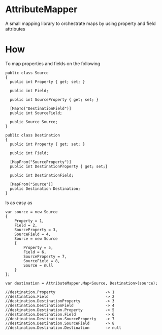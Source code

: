 AttributeMapper
===============

A small mapping library to orchestrate maps by using property and field attributes

How
===============

To map properties and fields on the following

    public class Source
    {
      public int Property { get; set; }
      
      public int Field;
      
      public int SourceProperty { get; set; }
      
      [MapTo("DestinationField")]
      public int SourceField;
      
      public Source Source;
    }
    
    public class Destination
    {
      public int Property { get; set; }
      
      public int Field;
      
      [MapFrom("SourceProperty")]
      public int DestinationProperty { get; set;}
      
      public int DestinationField;
      
      [MapFrom("Source")]
      public Destination Destination;
    }
    
Is as easy as
    
    var source = new Source
    {
        Property = 1,
        Field = 2,
        SourceProperty = 3,
        SourceField = 4,
        Source = new Source
        {
            Property = 5,
            Field = 6,
            SourceProperty = 7,
            SourceField = 8,
            Source = null
        }
    };
    
    var destination = AttributeMapper.Map<Source, Destination>(source);
    
    //destination.Property                      -> 1
    //destination.Field                         -> 2
    //destination.DestinationProperty           -> 3
    //destination.DestinationField              -> 4
    //destination.Destination.Property          -> 5
    //destination.Destination.Field             -> 6
    //destination.Destination.SourceProperty    -> 7
    //destination.Destination.SourceField       -> 8
    //destination.Destination.Destination       -> null
